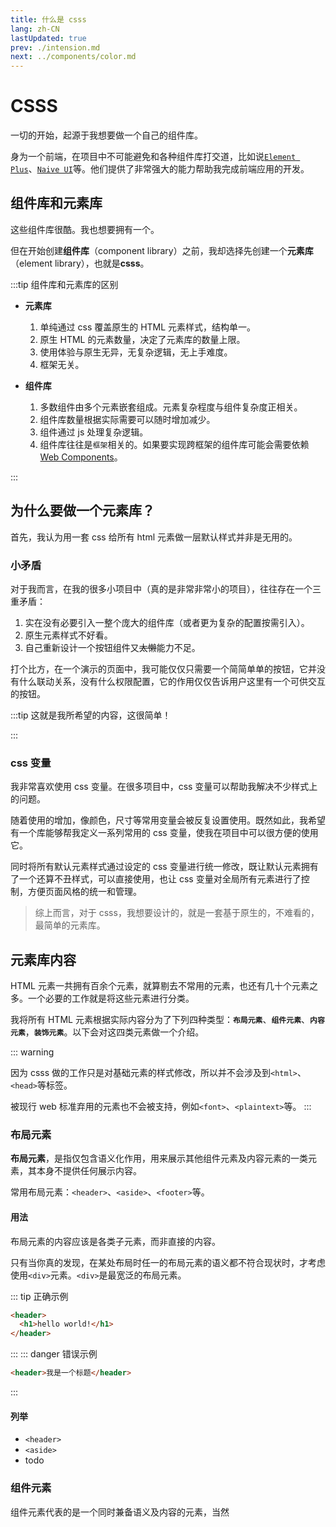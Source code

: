 ```yaml
---
title: 什么是 csss
lang: zh-CN
lastUpdated: true
prev: ./intension.md
next: ../components/color.md
---
```


# CSSS

一切的开始，起源于我想要做一个自己的组件库。

身为一个前端，在项目中不可能避免和各种组件库打交道，比如说[`Element Plus`](https://element-plus.org/zh-CN/)、[`Naive UI`](https://www.naiveui.com/zh-CN/os-theme)等。他们提供了非常强大的能力帮助我完成前端应用的开发。

## 组件库和元素库

这些组件库很酷。我也想要拥有一个。

但在开始创建**组件库**（component library）之前，我却选择先创建一个**元素库**（element library），也就是**csss**。

:::tip 组件库和元素库的区别

- **元素库**

  1. 单纯通过 css 覆盖原生的 HTML 元素样式，结构单一。
  2. 原生 HTML 的元素数量，决定了元素库的数量上限。
  3. 使用体验与原生无异，无复杂逻辑，无上手难度。
  4. 框架无关。

- **组件库**

  1. 多数组件由多个元素嵌套组成。元素复杂程度与组件复杂度正相关。
  2. 组件库数量根据实际需要可以随时增加减少。
  3. 组件通过 js 处理复杂逻辑。
  4. 组件库往往是`框架`相关的。如果要实现跨框架的组件库可能会需要依赖 [Web Components](https://developer.mozilla.org/en-US/docs/Web/Web_Components)。

:::

## 为什么要做一个元素库？

首先，我认为用一套 css 给所有 html 元素做一层默认样式并非是无用的。

### 小矛盾

对于我而言，在我的很多小项目中（真的是非常非常小的项目），往往存在一个三重矛盾：

1. 实在没有必要引入一整个庞大的组件库（或者更为复杂的配置按需引入）。
2. 原生元素样式不好看。
3. 自己重新设计一个按钮组件又~~太懒~~能力不足。

打个比方，在一个演示的页面中，我可能仅仅只需要一个简简单单的按钮，它并没有什么联动关系，没有什么权限配置，它的作用仅仅告诉用户这里有一个可供交互的按钮。

:::tip 这就是我所希望的内容，这很简单！

<p />

<demo src="./demo.vue">

:::

### css 变量

我非常喜欢使用 css 变量。在很多项目中，css 变量可以帮助我解决不少样式上的问题。

随着使用的增加，像颜色，尺寸等常用变量会被反复设置使用。既然如此，我希望有一个库能够帮我定义一系列常用的 css 变量，使我在项目中可以很方便的使用它。

同时将所有默认元素样式通过设定的 css 变量进行统一修改，既让默认元素拥有了一个还算不丑样式，可以直接使用，也让 css 变量对全局所有元素进行了控制，方便页面风格的统一和管理。

> 综上而言，对于 csss，我想要设计的，就是一套基于原生的，不难看的，最简单的元素库。

## 元素库内容

HTML 元素一共拥有百余个元素，就算剔去不常用的元素，也还有几十个元素之多。一个必要的工作就是将这些元素进行分类。

我将所有 HTML 元素根据实际内容分为了下列四种类型：**`布局元素`**、**`组件元素`**、**`内容元素`**，**`装饰元素`**。以下会对这四类元素做一个介绍。

::: warning

因为 csss 做的工作只是对基础元素的样式修改，所以并不会涉及到`<html>`、`<head>`等标签。

被现行 web 标准弃用的元素也不会被支持，例如`<font>`、`<plaintext>`等。
:::

### 布局元素

**布局元素**，是指仅包含语义化作用，用来展示其他组件元素及内容元素的一类元素，其本身不提供任何展示内容。

常用布局元素：`<header>`、`<aside>`、`<footer>`等。

#### 用法

布局元素的内容应该是各类子元素，而非直接的内容。

只有当你真的发现，在某处布局时任一的布局元素的语义都不符合现状时，才考虑使用`<div>`元素。`<div>`是最宽泛的布局元素。

::: tip 正确示例

```html
<header>
  <h1>hello world!</h1>
</header>
```

:::
::: danger 错误示例

```html
<header>我是一个标题</header>
```

:::

#### 列举

- `<header>`
- `<aside>`
- todo

### 组件元素

组件元素代表的是一个同时兼备语义及内容的元素，当然
